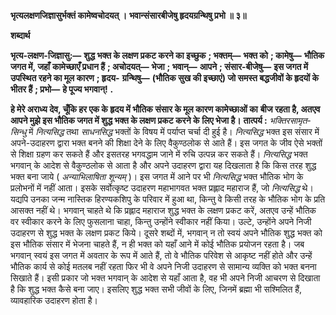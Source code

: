 **भृत्यलक्षणजिज्ञासुर्भक्तं कामेष्वचोदयत् ।** **भवान्संसारबीजेषु हृदयग्रन्थिषु प्रभो ॥ ३॥** 

**शब्दार्थ** 

**भृत्य-लक्षण-जिज्ञासु:—** **शुद्ध भक्त के लक्षण प्रकट करने का इच्छुक** **; भक्तम्—** **भक्त को** **; कामेषु—** **भौतिक जगत में, जहाँ** **कामेच्छाएँ प्रधान हैं** **; अचोदयत्—** **भेजा** **; भवान्—** **आपने** **; संसार-बीजेषु—** **इस जगत में उपस्थित रहने का मूल कारण** **; हृदय-** **ग्रन्थिषु—** **(भौतिक सुख की इच्छाएं) जो समस्त बद्धजीवों के हृदयों के भीतर हैं** **; प्रभो—** **हे पूज्य भगवान्!** **.** 

**हे मेरे अराध्य देव, चूँकि हर एक के हृदय में भौतिक संसार के मूल कारण कामेच्छाओं का** **बीज रहता है, अतएव आपने मुझे इस भौतिक जगत में शुद्ध भक्त के लक्षण प्रकट करने के** **लिए भेजा है।** **तात्पर्य :** *भक्तिरसामृत-सिन्धु* में *नित्यसिद्ध* तथा *साधनसिद्ध* भक्तों के विषय में पर्याप्त चर्चा दी हुई है। *नित्यसिद्ध* भक्त इस संसार में अपने-उदाहरण द्वारा भक्त बनने की शिक्षा देने के लिए वैकुण्ठलोक से आते हैं। इस जगत के जीव ऐसे भक्तों से शिक्षा ग्रहण कर सकते हैं और इसतरह भगवद्धाम जाने में रुचि उत्पन्न कर सकते हैं। *नित्यसिद्ध* भक्त भगवान् के आदेश से वैकुण्ठलोक से आता है और अपने उदाहरण द्वारा यह दिखलाता है कि किस तरह शुद्ध भक्त बना जाये ( *अन्याभिलाषिता शून्यम्* )। इस जगत में आने पर भी *नित्यसिद्ध* भक्त भौतिक भोग के प्रलोभनों में नहीं आता। इसके सर्वोत्कृष्ट उदाहरण महाभागवत भक्त प्रह्लाद महाराज हैं, जो *नित्यसिद्ध* थे। यद्यपि उनका जन्म नास्तिक हिरण्यकशिपु के परिवार में हुआ था, किन्तु वे किसी तरह के भौतिक भोग के प्रति आसक्त नहीं थे। भगवान् चाहते थे कि प्रह्लाद महाराज शुद्ध भक्त के लक्षण प्रकट करें, अतएव उन्हें भौतिक वर स्वीकार करने के लिए फुसलाना चाहा, किन्तु उन्होंने स्वीकार नहीं किया। उल्टे, उन्होंने अपने निजी उदाहरण से शुद्ध भक्त के लक्षण प्रकट किये। दूसरे शब्दों में, भगवान् न तो स्वयं अपने भौतिक शुद्ध भक्त को इस भौतिक संसार में भेजना चाहते हैं, न ही भक्त को यहाँ आने में कोई भौतिक प्रयोजन रहता है। जब भगवान् स्वयं इस जगत में अवतार के रूप में आते हैं, तो वे भौतिक परिवेश से आकृष्ट नहीं होते और उन्हें भौतिक कार्य से कोई मतलब नहीं रहता फिर भी वे अपने निजी उदाहरण से सामान्य व्यक्ति को भक्त बनना सिखाते हैं। इसी प्रकार जो भक्त भगवान् के आदेश से यहाँ आता है, वह भी अपने निजी आचरण से दिखाता है कि शुद्ध भक्त कैसे बना जाए। इसलिए शुद्ध भक्त सभी जीवों के लिए, जिनमें ब्रह्मा भी सश्मिलित हैं, व्यावहारिक उदाहरण होता है।  